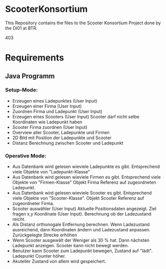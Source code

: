 # ScooterKonsortium

This Repository contains the files to the Scooter Konsortium Project done by the DI01 at BTR.

403


# Requirements


## Java Programm
### Setup-Mode:
* Erzeugen eines Ladepunktes (User Input)
* Erzeugen einer Firma (User Input)
* Zuordnen Firma und Ladepunkt (User Input)
* Erzeugen eines Scooters (User Input) Scooter darf nicht selbe Koordinaten wie Ladepunkt haben
* Scooter Firma zuordnen (User Input)
* Overview aller Scooter, Ladepunkte und Firmen 
* 2D Bild mit Position der Ladepunkte und Scooter 
* Distanz Berechnung zwischen Scooter und Ladepunkt 
    
### Operative Mode: 
* Aus Datenbank wird gelesen wieviele Ladepunkte es gibt. Entsprechend viele Objekte von "Ladepunkt-Klasse"
* Aus Datenbank wird gelesen wieviele Firmen es gibt. Entsprechend viele Objekte von "Firmen-Klasse"
 Objekt Firma Referenz auf zugeordneten Ladepunkt.
* Aus Datenbank wird gelesen wieviele Scooter es gibt. Entsprechend viele Objekte von "Scooter-Klasse".
 Objekt Scooter Referenz auf zugeordneter Firma.
* Scooter auswähler (User Input) Aktuelle Positionsdaten angezeigt. Ziel fragen x,y Koordinate (User Input). Berechnung ob der Ladezustand reicht.
* Als Distanz orthonogale Entfernung berechnen. Wenn Ladezustand ausreichend, dann Koordinaten ändern und Ladezustand anpassen. Zurückgelegte Strecke erhöhen
* Wenn Scooter ausgewält der Weniger als 30 % hat. Dann nächsten Ladepunkt anzeigen. Scooter kann nicht bewegt werden.
* Benutzer kann Scooter zum Ladepunkt bewegen, Zustand auf "lädt". Ladepunkt Counter höher.
* Akuteller Zustand von allem wird gespeichert.
    
